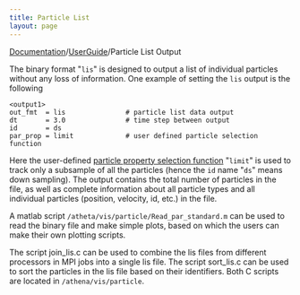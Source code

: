 ```yaml
---
title: Particle List
layout: page
---
```


[Documentation]({{site.baseurl}}/AthenaDocs)/[UserGuide]({{site.baseurl}}/AthenaDocsUG)/Particle List Output

The binary format "`lis`" is designed to output a list of individual particles without any loss of information. One example of setting the `lis` output is the following


	<output1>
	out_fmt  = lis               # particle list data output
	dt       = 3.0               # time step between output
	id       = ds
	par_prop = limit             # user defined particle selection function


Here the user-defined [particle property selection function]({{site.baseurl}}/AthenaDocsParOutOverview) "`limit`" is used to track only a subsample of all the particles (hence the `id` name "`ds`" means down sampling). The output contains the total number of particles in the file, as well as complete information about all particle types and all individual particles (position, velocity, id, etc.) in the file.

A matlab script `/atheta/vis/particle/Read_par_standard.m` can be used to read the binary file and make simple plots, based on which the users can make their own plotting scripts.

The script join_lis.c can be used to combine the lis files from different processors in MPI jobs into a single lis file. The script sort_lis.c can be used to sort the particles in the lis file based on their identifiers. Both C scripts are located in `/athena/vis/particle`.
